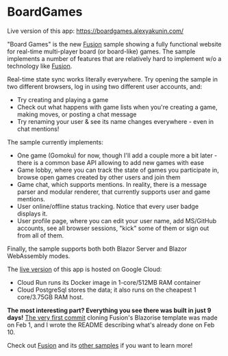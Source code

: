# BoardGames

Live version of this app: https://boardgames.alexyakunin.com/

"Board Games" is the new [Fusion] sample showing a fully functional 
website for real-time multi-player board (or board-like) games.
The sample implements a number of features that are relatively
hard to implement w/o a technology like [Fusion].

Real-time state sync works literally everywhere. Try opening 
the sample in two different browsers, log in using two different 
user accounts, and:
- Try creating and playing a game
- Check out what happens with game lists when you're
  creating a game, making moves, or posting a chat message
- Try renaming your user & see its name changes everywhere - 
  even in chat mentions!
  
The sample currently implements:
- One game (Gomoku) for now, though I'll add a couple more 
  a bit later - there is a common base API allowing to
  add new games with ease
- Game lobby, where you can track the state of games you
  participate in, browse open games created by other users 
  and join them
- Game chat, which supports mentions. In reality, there is
  a message parser and modular renderer, that currently 
  supports user and game mentions.
- User online/offline status tracking. Notice that every 
  user badge displays it.
- User profile page, where you can edit your user name, add 
  MS/GitHub accounts, see all browser sessions, "kick" some
  of them or sign out from all of them.

Finally, the sample supports both both Blazor Server and 
Blazor WebAssembly modes.

The [live version] of this app is hosted on Google Cloud:
- Cloud Run runs its Docker image in 1-core/512MB RAM container
- Cloud PostgreSql stores the data; it also runs on
  the cheapest 1 core/3.75GB RAM host.

**The most interesting part? Everything you see there
was built in just 9 days!** 
[The very first commit](https://github.com/servicetitan/Stl.Fusion.Samples/commit/546ae7597bc7fa3a0b3c7f3b84e3a463bc3fd28f)
cloning Fusion's Blazorise template was made on Feb 1, 
and I wrote the README describing what's already done
on Feb 10.

Check out [Fusion] and its 
[other samples](https://github.com/servicetitan/Stl.Fusion.Samples)
if you want to learn more!

[Fusion]: https://github.com/servicetitan/Stl.Fusion
[Live version]: https://boardgames.alexyakunin.com/
